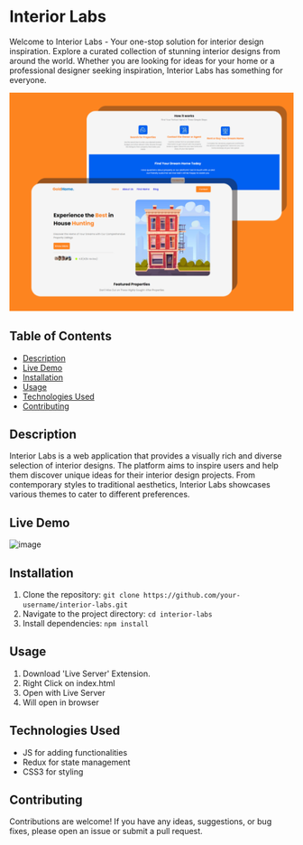 # Interior Labs

Welcome to Interior Labs - Your one-stop solution for interior design inspiration. Explore a curated collection of stunning interior designs from around the world. Whether you are looking for ideas for your home or a professional designer seeking inspiration, Interior Labs has something for everyone.

![Gold_Homes_Png](images/housebuilding.png)

## Table of Contents
- [Description](#description)
- [Live Demo](#live-demo)
- [Installation](#installation)
- [Usage](#usage)
- [Technologies Used](#technologies-used)
- [Contributing](#contributing)

## Description

Interior Labs is a web application that provides a visually rich and diverse selection of interior designs. The platform aims to inspire users and help them discover unique ideas for their interior design projects. From contemporary styles to traditional aesthetics, Interior Labs showcases various themes to cater to different preferences.

## Live Demo

![image](https://github.com/Bexst24/Gold-Homes/assets/109903705/a69be577-899c-4606-a891-3df8045e7bac)


## Installation

1. Clone the repository: `git clone https://github.com/your-username/interior-labs.git`
2. Navigate to the project directory: `cd interior-labs`
3. Install dependencies: `npm install`

## Usage

1. Download 'Live Server' Extension.
2. Right Click on index.html
3. Open with Live Server
4. Will open in browser

## Technologies Used

- JS for adding functionalities
- Redux for state management
- CSS3 for styling

## Contributing

Contributions are welcome! If you have any ideas, suggestions, or bug fixes, please open an issue or submit a pull request.
